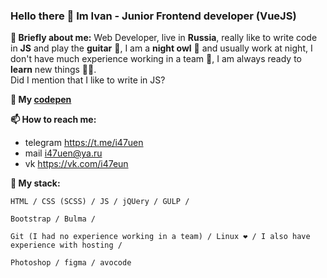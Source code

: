 ### Hello there 👋 Im Ivan - Junior Frontend developer (VueJS)
**🧔 Briefly about me:** Web Developer, live in __Russia__, really like to write code in __JS__ and play the __guitar__ 🎸, I am a __night owl__ 🦉 and usually work at night, I don't have much experience working in a team 💼, I am always ready to __learn__ new things 🏃‍♂️. <br/>
Did I mention that I like to write in JS?


**💼 My <a href="https://codepen.io/i47uen" target="_blank">codepen</a>**

**📫 How to reach me:** <br/>
- telegram https://t.me/i47uen
- mail i47uen@ya.ru
- vk https://vk.com/i47eun <br/>

**👊 My stack:**
```
HTML / CSS (SCSS) / JS / jQUery / GULP /
```

```
Bootstrap / Bulma /
```
```
Git (I had no experience working in a team) / Linux ❤️ / I also have experience with hosting /
```
```
Photoshop / figma / avocode
```

